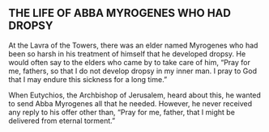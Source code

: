 ## THE LIFE OF ABBA MYROGENES WHO HAD DROPSY

At the Lavra of the Towers, there was an elder named Myrogenes who had been so harsh in his treatment of himself that he developed dropsy. He would often say to the elders who came by to take care of him, “Pray for me, fathers, so that I do not develop dropsy in my inner man. I pray to God that I may endure this sickness for a long time.” 

When Eutychios, the Archbishop of Jerusalem, heard about this, he wanted to send Abba Myrogenes all that he needed. However, he never received any reply to his offer other than, “Pray for me, father, that I might be delivered from eternal torment.”
